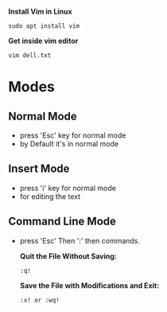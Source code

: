 **Install Vim in Linux**

```
sudo apt install vim
```

**Get inside vim editor**

```
vim dell.txt
```

# Modes

## Normal Mode

- press 'Esc' key for normal mode
- by Default it's in normal mode

## Insert Mode

- press 'i' key for normal mode
- for editing the text

## Command Line Mode

- press 'Esc' Then ':' then commands.

  **Quit the File Without Saving:**

  ```
  :q!
  ```

  **Save the File with Modifications and Exit:**

  ```
  :x! or :wq!
  ```
